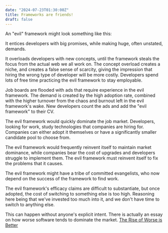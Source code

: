 ```yaml
---
date: "2024-07-23T01:30:00Z"
title: Frameworks are friends!
draft: false
---
```


An "evil" framework might look something like this:

It entices developers with big promises, while making huge, often unstated, demands.

It overloads developers with new concepts, until the framework steals the focus from the actual web we all work on. The concept overload creates a niche, and creates a false sense of scarcity, giving the impression that hiring the wrong type of developer will be more costly. Developers spend lots of free time practicing the evil framework to stay employable.

Job boards are flooded with ads that require experience in the evil framework. The demand is created by the high adoption rate, combined with the higher turnover from the chaos and burnout left in the evil framework's wake. New developers count the ads and add the "evil framework" to their CV.

The evil framework would quickly dominate the job market. Developers, looking for work, study technologies that companies are hiring for. Companies can either adopt it themselves or have a significantly smaller candidate pool to choose from.

The evil framework would frequently reinvent itself to maintain market dominance, while companies bear the cost of upgrades and developers struggle to implement them. The evil framework must reinvent itself to fix the problems that it causes.

The evil framework might have a tribe of committed evangelists, who now depend on the success of the framework to find work.

The evil framework's efficacy claims are difficult to substantiate, but once adopted, the cost of switching to something else is too high. Reasoning here being that we've invested too much into it, and we don't have time to switch to anything else.

This can happen without anyone's explicit intent. There is actually an essay on how worse software tends to dominate the market. [The Rise of Worse is Better](https://www.dreamsongs.com/RiseOfWorseIsBetter.html)